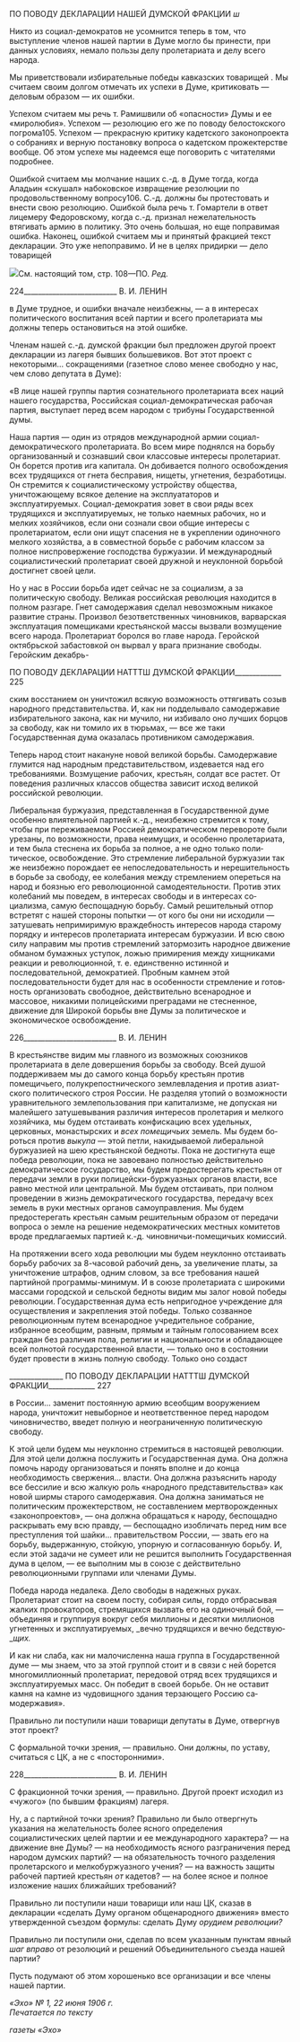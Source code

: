 ПО ПОВОДУ ДЕКЛАРАЦИИ НАШЕЙ ДУМСКОЙ ФРАКЦИИ _ш_

Никто из социал-демократов не усомнится теперь в том, что выступление членов нашей партии в Думе могло бы принести, при данных условиях, немало пользы делу пролетариата и делу всего народа.

Мы приветствовали избирательные победы кавказских товарищей . Мы считаем своим долгом отмечать их успехи в Думе, критиковать — деловым образом — их ошибки.

Успехом считаем мы речь т. Рамишвили об «опасности» Думы и ее «миролюбия». Успехом — резолюцию его же по поводу белостокского погрома105. Успехом — пре­красную критику кадетского законопроекта о собраниях и верную постановку вопроса о кадетском прожектерстве вообще. Об этом успехе мы надеемся еще поговорить с чи­тателями подробнее.

Ошибкой считаем мы молчание наших с.-д. в Думе тогда, когда Аладьин «скушал» набоковское извращение резолюции по продовольственному вопросу106. С.-д. должны бы протестовать и внести свою резолюцию. Ошибкой была речь т. Гомартели в ответ лицемеру Федоровскому, когда с.-д. признал нежелательность втягивать армию в поли­тику. Это очень большая, но еще поправимая ошибка. Наконец, ошибкой считаем мы и принятый фракцией текст декларации. Это уже непоправимо. И не в целях придирки — дело товарищей

![](file:///C:/Users/bot32/AppData/Local/Temp/msohtmlclip1/01/clip_image001.png)См. настоящий том, стр. 108—ПО. _Ред._

  

224__________________________ В. И. ЛЕНИН

в Думе трудное, и ошибки вначале неизбежны, — а в интересах политического воспи­тания всей партии и всего пролетариата мы должны теперь остановиться на этой ошиб­ке.

Членам нашей с.-д. думской фракции был предложен другой проект декларации из лагеря бывших большевиков. Вот этот проект с некоторыми... сокращениями (газетное слово менее свободно у нас, чем слово депутата в Думе):

«В лице нашей группы партия сознательного пролетариата всех наций нашего госу­дарства, Российская социал-демократическая рабочая партия, выступает перед всем на­родом с трибуны Государственной думы.

Наша партия — один из отрядов международной армии социал-демократического пролетариата. Во всем мире поднялся на борьбу организованный и сознавший свои классовые интересы пролетариат. Он борется против ига капитала. Он добивается пол­ного освобождения всех трудящихся от гнета бесправия, нищеты, угнетения, безрабо­тицы. Он стремится к социалистическому устройству общества, уничтожающему вся­кое деление на эксплуататоров и эксплуатируемых. Социал-демократия зовет в свои ряды всех трудящихся и эксплуатируемых, не только наемных рабочих, но и мелких хозяйчиков, если они сознали свои общие интересы с пролетариатом, если они ищут спасения не в укреплении одиночного мелкого хозяйства, а в совместной борьбе с ра­бочим классом за полное ниспровержение господства буржуазии. И международный социалистический пролетариат своей дружной и неуклонной борьбой достигнет своей цели.

Но у нас в России борьба идет сейчас не за социализм, а за политическую свободу. Великая российская революция находится в полном разгаре. Гнет самодержавия сделал невозможным никакое развитие страны. Произвол безответственных чиновников, вар­варская эксплуатация помещиками крестьянской массы вызвали возмущение всего на­рода. Пролетариат боролся во главе народа. Геройской октябрьской забастовкой он вы­рвал у врага признание свободы. Геройским декабрь-

  

ПО ПОВОДУ ДЕКЛАРАЦИИ НАТТТШ ДУМСКОЙ ФРАКЦИИ_____________ 225

ским восстанием он уничтожил всякую возможность оттягивать созыв народного пред­ставительства. И, как ни подделывало самодержавие избирательного закона, как ни му­чило, ни избивало оно лучших борцов за свободу, как ни томило их в тюрьмах, — все же таки Государственная дума оказалась противником самодержавия.

Теперь народ стоит накануне новой великой борьбы. Самодержавие глумится над народным представительством, издевается над его требованиями. Возмущение рабо­чих, крестьян, солдат все растет. От поведения различных классов общества зависит исход великой российской революции.

Либеральная буржуазия, представленная в Государственной думе особенно влия­тельной партией к.-д., неизбежно стремится к тому, чтобы при переживаемом Россией демократическом перевороте были урезаны, по возможности, права неимущих, и осо­бенно пролетариата, и тем была стеснена их борьба за полное, а не одно только поли­тическое, освобождение. Это стремление либеральной буржуазии так же неизбежно порождает ее непоследовательность и нерешительность в борьбе за свободу, ее колеба­ния между стремлением опереться на народ и боязнью его революционной самодея­тельности. Против этих колебаний мы поведем, в интересах свободы и в интересах со­циализма, самую беспощадную борьбу. Самый решительный отпор встретят с нашей стороны попытки — от кого бы они ни исходили — затушевать непримиримую враж­дебность интересов народа старому порядку и интересов пролетариата интересам бур­жуазии. И всю свою силу направим мы против стремлений затормозить народное дви­жение обманом бумажных уступок, ложью примирения между хищниками реакции и революционной, т. е. единственно истинной и последовательной, демократией. Проб­ным камнем этой последовательности будет для нас в особенности стремление и готов­ность организовать свободное, действительно всенародное и массовое, никакими поли­цейскими преградами не стесненное, движение для Широкой борьбы вне Думы за по­литическое и экономическое освобождение.

  

226__________________________ В. И. ЛЕНИН

В крестьянстве видим мы главного из возможных союзников пролетариата в деле довершения борьбы за свободу. Всей душой поддерживаем мы до самого конца борьбу крестьян против помещичьего, полукрепостнического землевладения и против азиат­ского политического строя России. Не разделяя утопий о возможности уравнительного землепользования при капитализме, не допуская ни малейшего затушевывания разли­чия интересов пролетария и мелкого хозяйчика, мы будем отстаивать конфискацию всех удельных, церковных, монастырских и _всех помещичьих_ земель. Мы будем бо­роться против _выкупа_ — этой петли, накидываемой либеральной буржуазией на шею крестьянской бедноты. Пока не достигнута еще победа революции, пока не завоевано полностью действительно демократическое государство, мы будем предостерегать кре­стьян от передачи земли в руки полицейски-буржуазных органов власти, все равно ме­стной или центральной. Мы будем отстаивать, при полном проведении в жизнь демо­кратического государства, передачу всех земель в руки местных органов самоуправле­ния. Мы будем предостерегать крестьян самым решительным образом от передачи во­проса о земле на решение недемократических местных комитетов вроде предлагаемых партией к.-д. чиновничьи-помещичьих комиссий.

На протяжении всего хода революции мы будем неуклонно отстаивать борьбу рабо­чих за 8-часовой рабочий день, за увеличение платы, за уничтожение штрафов, одним словом, за все требования нашей партийной программы-минимум. И в союзе пролета­риата с широкими массами городской и сельской бедноты видим мы залог новой побе­ды революции. Государственная дума есть непригодное учреждение для осуществле­ния и закрепления этой победы. Только созванное революционным путем всенародное учредительное собрание, избранное всеобщим, равным, прямым и тайным голосовани­ем всех граждан без различия пола, религии и национальности и обладающее всей пол­нотой государственной власти, — только оно в состоянии будет провести в жизнь пол­ную свободу. Только оно создаст

  

_______________ ПО ПОВОДУ ДЕКЛАРАЦИИ НАТТТШ ДУМСКОЙ ФРАКЦИИ_____________ 227

в России... заменит постоянную армию всеобщим вооружением народа, уничтожит не­выборное и неответственное перед народом чиновничество, введет полную и неограни­ченную политическую свободу.

К этой цели будем мы неуклонно стремиться в настоящей революции. Для этой цели должна послужить и Государственная дума. Она должна помочь народу организоваться и понять вполне и до конца необходимость свержения... власти. Она должна разъяснить народу все бессилие и всю жалкую роль «народного представительства» как новой ширмы старого самодержавия. Она должна заниматься не политическим прожектерст­вом, не составлением мертворожденных «законопроектов», — она должна обращаться к народу, беспощадно раскрывать ему всю правду, — беспощадно изобличать перед ним все преступления той шайки... правительством России, — звать его на борьбу, вы­держанную, стойкую, упорную и согласованную борьбу. И, если этой задачи не сумеет или не решится выполнить Государственная дума в целом, — ее выполним мы в союзе с действительно революционными группами или членами Думы.

Победа народа недалека. Дело свободы в надежных руках. Пролетариат стоит на своем посту, собирая силы, гордо отбрасывая жалких провокаторов, стремящихся вы­звать его на одиночный бой, — объединяя и группируя вокруг себя миллионы и десят­ки миллионов угнетенных и эксплуатируемых, _вечно трудящихся и вечно бедствую­__щих._

И как ни слаба, как ни малочисленна наша группа в Государственной думе — мы знаем, что за этой группой стоит и в связи с ней борется многомиллионный пролетари­ат, передовой отряд всех трудящихся и эксплуатируемых масс. Он победит в своей борьбе. Он не оставит камня на камне из чудовищного здания терзающего Россию са­модержавия».

Правильно ли поступили наши товарищи депутаты в Думе, отвергнув этот проект?

С формальной точки зрения, — правильно. Они должны, по уставу, считаться с ЦК, а не с «посторонними».

  

228__________________________ В. И. ЛЕНИН

С фракционной точки зрения, — правильно. Другой проект исходил из «чужого» (по бывшим фракциям) лагеря.

Ну, а с партийной точки зрения? Правильно ли было отвергнуть указания на жела­тельность более ясного определения социалистических целей партии и ее международ­ного характера? — на движение вне Думы? — на необходимость ясного разграничения перед народом думских партий? — на обязательность точного разделения пролетарско­го и мелкобуржуазного учения? — на важность защиты рабочей партией крестьян _от_ кадетов? — на более ясное и полное изложение наших ближайших требований?

Правильно ли поступили наши товарищи или наш ЦК, сказав в декларации «сделать Думу органом общенародного движения» вместо утвержденной съездом формулы: сде­лать Думу _орудием революции?_

Правильно ли поступили они, сделав по всем указанным пунктам явный _шаг вправо_ от резолюций и решений Объединительного съезда нашей партии?

Пусть подумают об этом хорошенько все организации и все члены нашей партии.

_«Эхо» № 1, 22 июня 1906 г.                                                                 Печатается по тексту_

_газеты «Эхо»_